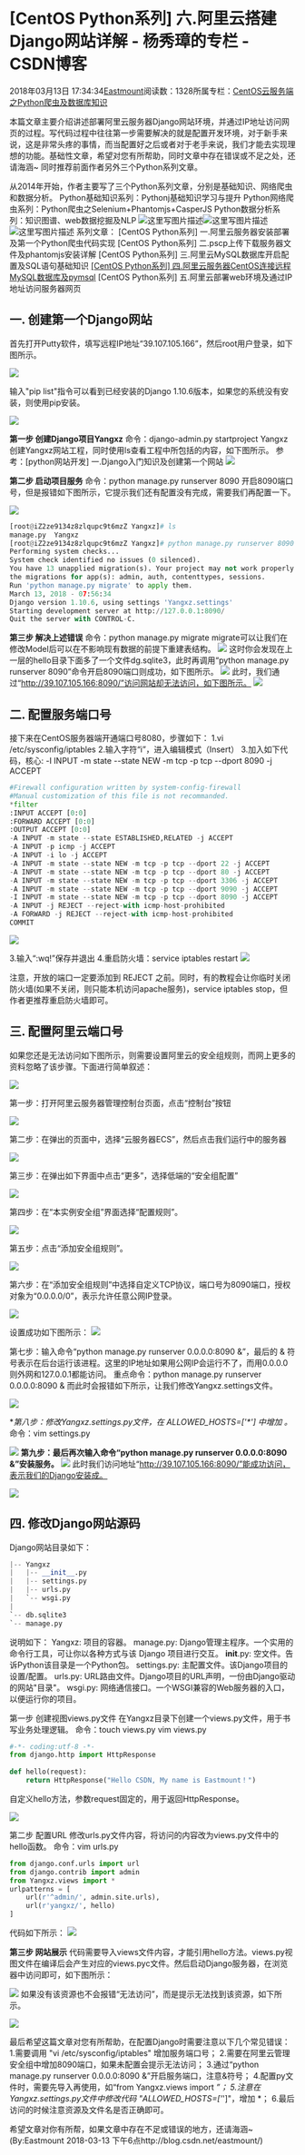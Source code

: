 
# [CentOS Python系列] 六.阿里云搭建Django网站详解 - 杨秀璋的专栏 - CSDN博客

2018年03月13日 17:34:34[Eastmount](https://me.csdn.net/Eastmount)阅读数：1328所属专栏：[CentOS云服务端之Python爬虫及数据库知识](https://blog.csdn.net/column/details/19699.html)



本篇文章主要介绍讲述部署阿里云服务器Django网站环境，并通过IP地址访问网页的过程。写代码过程中往往第一步需要解决的就是配置开发环境，对于新手来说，这是非常头疼的事情，而当配置好之后或者对于老手来说，我们才能去实现理想的功能。基础性文章，希望对您有所帮助，同时文章中存在错误或不足之处，还请海涵~
同时推荐前面作者另外三个Python系列文章。

从2014年开始，作者主要写了三个Python系列文章，分别是基础知识、网络爬虫和数据分析。
Python基础知识系列：Pythonj基础知识学习与提升
Python网络爬虫系列：Python爬虫之Selenium+Phantomjs+CasperJS
Python数据分析系列：知识图谱、web数据挖掘及NLP
![这里写图片描述](https://img-blog.csdn.net/20180212160809122?watermark/2/text/aHR0cDovL2Jsb2cuY3Nkbi5uZXQvRWFzdG1vdW50/font/5a6L5L2T/fontsize/400/fill/I0JBQkFCMA==/dissolve/70)![这里写图片描述](https://img-blog.csdn.net/20180212161506304?watermark/2/text/aHR0cDovL2Jsb2cuY3Nkbi5uZXQvRWFzdG1vdW50/font/5a6L5L2T/fontsize/400/fill/I0JBQkFCMA==/dissolve/70)![这里写图片描述](https://img-blog.csdn.net/20180212161524640?watermark/2/text/aHR0cDovL2Jsb2cuY3Nkbi5uZXQvRWFzdG1vdW50/font/5a6L5L2T/fontsize/400/fill/I0JBQkFCMA==/dissolve/70)
系列文章：
[CentOS Python系列] 一.阿里云服务器安装部署及第一个Python爬虫代码实现
[CentOS Python系列] 二.pscp上传下载服务器文件及phantomjs安装详解
[CentOS Python系列] 三.阿里云MySQL数据库开启配置及SQL语句基础知识
[[CentOS Python系列] 四.阿里云服务器CentOS连接远程MySQL数据库及pymsql](http://blog.csdn.net/eastmount/article/details/79341409)
[CentOS Python系列] 五.阿里云部署web环境及通过IP地址访问服务器网页


## 一. 创建第一个Django网站
首先打开Putty软件，填写远程IP地址“39.107.105.166”，然后root用户登录，如下图所示。

![](//img-blog.csdn.net/20180313152710818)

输入"pip list"指令可以看到已经安装的Django 1.10.6版本，如果您的系统没有安装，则使用pip安装。

![](//img-blog.csdn.net/2018031315403662)

**第一步 创建Django项目Yangxz**
命令：django-admin.py startproject Yangxz
创建Yangxz网站工程，同时使用ls查看工程中所包括的内容，如下图所示。
参考：[python网站开发] 一.Django入门知识及创建第一个网站
![](//img-blog.csdn.net/20180313155445318)

**第二步 启动项目服务**
命令：python manage.py runserver 8090
开启8090端口号，但是报错如下图所示，它提示我们还有配置没有完成，需要我们再配置一下。

![](//img-blog.csdn.net/20180313155815827)
```python
[root@iZ2ze9134z8zlqupc9t6mzZ Yangxz]# ls
manage.py  Yangxz
[root@iZ2ze9134z8zlqupc9t6mzZ Yangxz]# python manage.py runserver 8090
Performing system checks...
System check identified no issues (0 silenced).
You have 13 unapplied migration(s). Your project may not work properly until you apply 
the migrations for app(s): admin, auth, contenttypes, sessions.
Run 'python manage.py migrate' to apply them.
March 13, 2018 - 07:56:34
Django version 1.10.6, using settings 'Yangxz.settings'
Starting development server at http://127.0.0.1:8090/
Quit the server with CONTROL-C.
```
**第三步 解决上述错误**
命令：python manage.py migrate
migrate可以让我们在修改Model后可以在不影响现有数据的前提下重建表结构。
![](//img-blog.csdn.net/20180313160753626)
这时你会发现在上一层的hello目录下面多了一个文件dg.sqlite3，此时再调用“python manage.py runserver 8090”命令开启8090端口则成功，如下图所示。
![](//img-blog.csdn.net/20180313161132656)
此时，我们通过“http://39.107.105.166:8090/”访问网站却无法访问，如下图所示。
![](//img-blog.csdn.net/20180313161503468)



## 二. 配置服务端口号

接下来在CentOS服务器端开通端口号8080，步骤如下：
1.vi /etc/sysconfig/iptables
2.输入字符“i”，进入编辑模式（Insert）
3.加入如下代码，核心: -I INPUT -m state --state NEW -m tcp -p tcp --dport 8090 -j ACCEPT

```python
#Firewall configuration written by system-config-firewall
#Manual customization of this file is not recommanded.
*filter
:INPUT ACCEPT [0:0]
:FORWARD ACCEPT [0:0]
:OUTPUT ACCEPT [0:0]
-A INPUT -m state --state ESTABLISHED,RELATED -j ACCEPT
-A INPUT -p icmp -j ACCEPT
-A INPUT -i lo -j ACCEPT
-A INPUT -m state --state NEW -m tcp -p tcp --dport 22 -j ACCEPT
-A INPUT -m state --state NEW -m tcp -p tcp --dport 80 -j ACCEPT
-A INPUT -m state --state NEW -m tcp -p tcp --dport 3306 -j ACCEPT
-A INPUT -m state --state NEW -m tcp -p tcp --dport 9090 -j ACCEPT
-I INPUT -m state --state NEW -m tcp -p tcp --dport 8090 -j ACCEPT
-A INPUT -j REJECT --reject-with icmp-host-prohibited
-A FORWARD -j REJECT --reject-with icmp-host-prohibited
COMMIT
```
![](//img-blog.csdn.net/20180313163251717)

3.输入“:wq!”保存并退出
4.重启防火墙：service iptables restart
![](https://img-blog.csdn.net/20180224140113481)


注意，开放的端口一定要添加到 REJECT 之前。同时，有的教程会让你临时关闭防火墙(如果不关闭，则只能本机访问apache服务)，service iptables stop，但作者更推荐重启防火墙即可。



## 三. 配置阿里云端口号
如果您还是无法访问如下图所示，则需要设置阿里云的安全组规则，而网上更多的资料忽略了该步骤。下面进行简单叙述：

![](http://img-blog.csdn.net/20180313161503468)


第一步：打开阿里云服务器管理控制台页面，点击“控制台”按钮

![](https://img-blog.csdn.net/20180224140458724)


第二步：在弹出的页面中，选择“云服务器ECS”，然后点击我们运行中的服务器

![](https://img-blog.csdn.net/20180224140540361)

第三步：在弹出如下界面中点击“更多”，选择低端的“安全组配置”

![](https://img-blog.csdn.net/20180224140622188)


第四步：在“本实例安全组”界面选择“配置规则”。

![](https://img-blog.csdn.net/20180224140707567)


第五步：点击“添加安全组规则”。

![](https://img-blog.csdn.net/20180224140752860)

第六步：在“添加安全组规则”中选择自定义TCP协议，端口号为8090端口，授权对象为“0.0.0.0/0”，表示允许任意公网IP登录。

![](//img-blog.csdn.net/20180313164330797)

设置成功如下图所示：
![](//img-blog.csdn.net/20180313164500831)


第七步：输入命令“python manage.py runserver 0.0.0.0:8090 &”，最后的 & 符号表示在后台运行该进程。这里的IP地址如果用公网IP会运行不了，而用0.0.0.0则外网和127.0.0.1都能访问。
重点命令：python manage.py runserver 0.0.0.0:8090 &
而此时会报错如下所示，让我们修改Yangxz.settings文件。

![](//img-blog.csdn.net/2018031317073197)

**第八步：修改Yangxz.settings.py文件，在 ALLOWED_HOSTS=['*'] 中增加 *。**
命令：vim settings.py

![](//img-blog.csdn.net/20180313171006329)
**第九步：最后再次输入命令“****python manage.py runserver 0.0.0.0:8090 &****”安装服务。**
![](//img-blog.csdn.net/20180313171056983)
此时我们访问地址“http://39.107.105.166:8090/”能成功访问，表示我们的Django安装成。

![](//img-blog.csdn.net/20180313171302136)



## 四. 修改Django网站源码

Django网站目录如下：

```python
|-- Yangxz
|   |-- __init__.py
|   |-- settings.py
|   |-- urls.py
|   `-- wsgi.py
|
`-- db.sqlite3
`-- manage.py
```
说明如下：
Yangxz: 项目的容器。
manage.py: Django管理主程序。一个实用的命令行工具，可让你以各种方式与该 Django 项目进行交互。
__init__.py: 空文件。告诉Python该目录是一个Python包。
settings.py: 主配置文件。该Django项目的设置/配置。
urls.py: URL路由文件。Django项目的URL声明，一份由Django驱动的网站"目录"。
wsgi.py: 网络通信接口。一个WSGI兼容的Web服务器的入口，以便运行你的项目。

第一步 创建视图views.py文件
在Yangxz目录下创建一个views.py文件，用于书写业务处理逻辑。
命令：touch views.py
vim views.py
```python
#-*- coding:utf-8 -*-
from django.http import HttpResponse
 
def hello(request):
    return HttpResponse("Hello CSDN, My name is Eastmount！")
```
自定义hello方法，参数request固定的，用于返回HttpResponse。

![](//img-blog.csdn.net/20180313172020723)

第二步 配置URL
修改urls.py文件内容，将访问的内容改为views.py文件中的hello函数。
命令：vim urls.py

```python
from django.conf.urls import url
from django.contrib import admin
from Yangxz.views import *
urlpatterns = [
    url(r'^admin/', admin.site.urls),
    url(r'yangxz/', hello)
]
```
代码如下所示：
![](//img-blog.csdn.net/20180313172447385)

**第三步 网站展示**
代码需要导入views文件内容，才能引用hello方法。views.py视图文件在编译后会产生对应的views.pyc文件。然后启动Django服务器，在浏览器中访问即可，如下图所示：

![](//img-blog.csdn.net/2018031317271168)
如果没有该资源也不会报错“无法访问”，而是提示无法找到该资源，如下所示。

![](//img-blog.csdn.net/2018031317280388)

最后希望这篇文章对您有所帮助，在配置Django时需要注意以下几个常见错误：
1.需要调用 "vi /etc/sysconfig/iptables" 增加服务端口号；
2.需要在阿里云管理安全组中增加8090端口，如果未配置会提示无法访问；
3.通过“python manage.py runserver 0.0.0.0:8090 &”开启服务端口，注意&符号；
4.配置py文件时，需要先导入再使用，如“from Yangxz.views import *”；
5.注意在Yangxz.settings.py文件中修改代码 "ALLOWED_HOSTS=['*']"，增加 *；
6.最后访问的时候注意资源及文件名是否正确即可。

希望文章对你有所帮，如果文章中存在不足或错误的地方，还请海涵~
(By:Eastmount 2018-03-13 下午6点http://blog.csdn.net/eastmount/)


